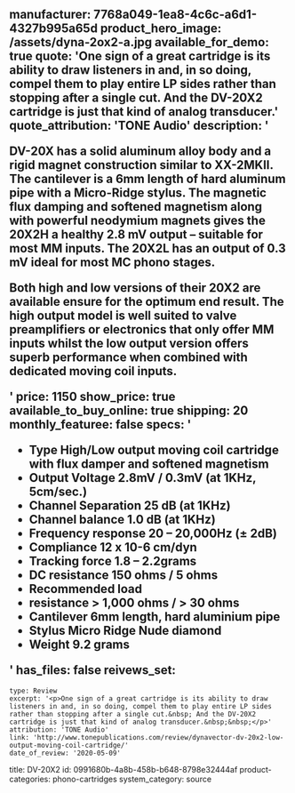 manufacturer: 7768a049-1ea8-4c6c-a6d1-4327b995a65d
product_hero_image: /assets/dyna-2ox2-a.jpg
available_for_demo: true
quote: 'One sign of a great cartridge is its ability to draw listeners in and, in so doing, compel them to play entire LP sides rather than stopping after a single cut.  And the DV-20X2 cartridge is just that kind of analog transducer.'
quote_attribution: 'TONE Audio'
description: '<p>DV-20X has a solid aluminum alloy body and a rigid magnet construction similar to XX-2MKII. The cantilever is a 6mm length of hard aluminum pipe with a Micro-Ridge stylus. The magnetic flux damping and softened magnetism along with powerful neodymium magnets gives the 20X2H a healthy 2.8 mV output – suitable for most MM inputs. The 20X2L has an output of 0.3 mV ideal for most MC phono stages.</p><p>Both high and low versions of their 20X2 are available ensure for the optimum end result. The high output model is well suited to valve preamplifiers or electronics that only offer MM inputs whilst the low output version offers superb performance when combined with dedicated moving coil inputs.</p>'
price: 1150
show_price: true
available_to_buy_online: true
shipping: 20
monthly_featuree: false
specs: '<ul><li>Type High/Low output moving coil cartridge with flux damper and softened magnetism</li><li>Output Voltage 2.8mV / 0.3mV (at 1KHz, 5cm/sec.)</li><li>Channel Separation 25 dB (at 1KHz)</li><li>Channel balance 1.0 dB (at 1KHz)</li><li>Frequency response 20 – 20,000Hz (± 2dB)</li><li>Compliance 12 x 10-6 cm/dyn</li><li>Tracking force 1.8 – 2.2grams</li><li>DC resistance 150 ohms / 5 ohms</li><li>Recommended load</li><li>resistance &gt; 1,000 ohms / &gt; 30 ohms</li><li>Cantilever 6mm length, hard aluminium pipe</li><li>Stylus Micro Ridge Nude diamond</li><li>Weight 9.2 grams</li></ul>'
has_files: false
reivews_set:
  -
    type: Review
    excerpt: '<p>One sign of a great cartridge is its ability to draw listeners in and, in so doing, compel them to play entire LP sides rather than stopping after a single cut.&nbsp; And the DV-20X2 cartridge is just that kind of analog transducer.&nbsp;&nbsp;</p>'
    attribution: 'TONE Audio'
    link: 'http://www.tonepublications.com/review/dynavector-dv-20x2-low-output-moving-coil-cartridge/'
    date_of_review: '2020-05-09'
title: DV-20X2
id: 0991680b-4a8b-458b-b648-8798e32444af
product-categories: phono-cartridges
system_category: source
